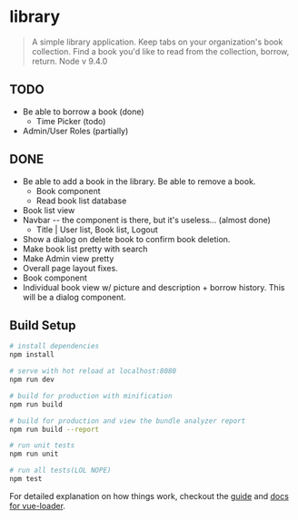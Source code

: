 # library

> A simple library application. Keep tabs on your organization's book collection. Find a book you'd like to read from the collection, borrow, return.
Node v 9.4.0

## TODO
* Be able to borrow a book (done)
  * Time Picker (todo)
* Admin/User Roles (partially)

## DONE
* Be able to add a book in the library. Be able to remove a book.
  * Book component
  * Read book list database
* Book list view
* Navbar -- the component is there, but it's useless... (almost done)
  * Title | User list, Book list, Logout
* Show a dialog on delete book to confirm book deletion.
* Make book list pretty with search
* Make Admin view pretty
* Overall page layout fixes.
* Book component
* Individual book view w/ picture and description + borrow history. This will be a dialog component.


## Build Setup

``` bash
# install dependencies
npm install

# serve with hot reload at localhost:8080
npm run dev

# build for production with minification
npm run build

# build for production and view the bundle analyzer report
npm run build --report

# run unit tests
npm run unit

# run all tests(LOL NOPE)
npm test 
```

For detailed explanation on how things work, checkout the [guide](http://vuejs-templates.github.io/webpack/) and [docs for vue-loader](http://vuejs.github.io/vue-loader).
